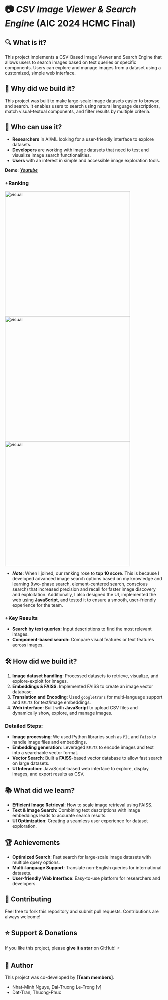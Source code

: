 # 📷 ***CSV Image Viewer & Search Engine*** (AIC 2024 HCMC Final)

## 🔍 What is it?
This project implements a CSV-Based Image Viewer and Search Engine that allows users to search images based on text queries or specific components. Users can explore and manage images from a dataset using a customized, simple web interface.

## 🤔 Why did we build it?
This project was built to make large-scale image datasets easier to browse and search. It enables users to search using natural language descriptions, match visual-textual components, and filter results by multiple criteria.

## 👥 Who can use it?
- **Researchers** in AI/ML looking for a user-friendly interface to explore datasets.
- **Developers** are working with image datasets that need to test and visualize image search functionalities.
- **Users** with an interest in simple and accessible image exploration tools.

**Demo**: [***Youtube***](https://youtu.be/beTfzzNcTM4)
### +Ranking

<img src="https://github.com/user-attachments/assets/391d6ae8-ef71-42dc-a034-1abc5f7a35b3" alt="visual" width="400"/>
<img src="https://github.com/user-attachments/assets/bdeab9de-4f64-4eff-a565-eec56999dc5c" alt="visual" width="400"/>
<img src="https://github.com/user-attachments/assets/9a051e57-ce10-454e-a665-4985e33d72c1" alt="visual" width="400"/>

- ***Note***: When I joined, our ranking rose to **top 10 score**. This is because I developed advanced image search options based on my knowledge and learning (two-phase search, element-centered search, conscious search) that increased precision and recall for faster image discovery and exploitation. Additionally, I also designed the UI, implemented the web using **JavaScript**, and tested it to ensure a smooth, user-friendly experience for the team.

### +Key Results
- **Search by text queries:** Input descriptions to find the most relevant images.
- **Component-based search:** Compare visual features or text features across images.
  
## 🛠️ How did we build it?
1. **Image dataset handling**: Processed datasets to retrieve, visualize, and explore-exploit for images.
2. **Embeddings & FAISS**: Implemented FAISS to create an image vector database.
3. **Translation and Encoding**: Used `googletrans` for multi-language support and `BEiT3` for text/image embeddings.
4. **Web interface**: Built with **JavaScript** to upload CSV files and dynamically show, explore, and manage images.

### Detailed Steps:
- **Image processing**: We used Python libraries such as `PIL` and `Faiss` to handle image files and embeddings.
- **Embedding generation**: Leveraged `BEiT3` to encode images and text into a searchable vector format.
- **Vector Search**: Built a **FAISS**-based vector database to allow fast search on large datasets.
- **UI Interaction**: JavaScript-based web interface to explore, display images, and export results as CSV.

## 📚 What did we learn?
- **Efficient Image Retrieval**: How to scale image retrieval using FAISS.
- **Text & Image Search**: Combining text descriptions with image embeddings leads to accurate search results.
- **UI Optimization**: Creating a seamless user experience for dataset exploration.

## 🏆 Achievements
- **Optimized Search**: Fast search for large-scale image datasets with multiple query options.
- **Multi-language Support**: Translate non-English queries for international datasets.
- **User-friendly Web Interface**: Easy-to-use platform for researchers and developers.

## 🤝 Contributing
Feel free to fork this repository and submit pull requests. Contributions are always welcome!

## ⭐ Support & Donations
If you like this project, please **give it a star** on GitHub! ⭐

## 👤 Author

This project was co-developed by **[Team members]**. 
- Nhat-Minh Nguye, Dai-Truong Le-Trong [v]
- Dat-Tran, Thuong-Phuc
